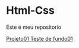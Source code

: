 # Html-Css
 Este é meu repositorio

<a href="https://herichguedes.github.io/Html-Css/Projetos%20html%20e%20css%20modulo2/d10corrigido/index.html"> Projeto01 </a>
<a href="https://herichguedes.github.io/Html-Css/Projetos html e css modulo 3/exercicio022/fundo006.html"> Teste de fundo01</a>